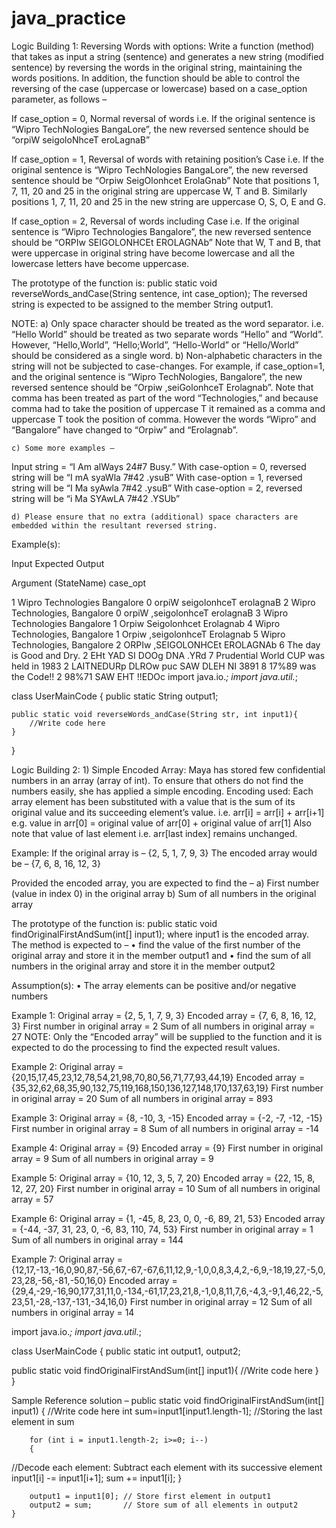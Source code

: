 # java_practice

Logic Building 1:
Reversing Words with options: Write a function (method) that takes as input a string (sentence) and generates a new string (modified sentence) by reversing the words in the original string, maintaining the words positions. 
In addition, the function should be able to control the reversing of the case (uppercase or lowercase) based on a case_option parameter, as follows –

If case_option = 0, Normal reversal of words
i.e. If the original sentence is “Wipro TechNologies BangaLore”, 
the new reversed sentence should be “orpiW seigoloNhceT eroLagnaB”

If case_option = 1, Reversal of words with retaining position’s Case
i.e. If the original sentence is “Wipro TechNologies BangaLore”, 
the new reversed sentence should be “Orpiw SeigOlonhcet ErolaGnab”
Note that positions 1, 7, 11, 20 and 25 in the original string are uppercase W, T and B.
Similarly positions 1, 7, 11, 20 and 25 in the new string are uppercase O, S, O, E and G.

If case_option = 2, Reversal of words including Case
i.e. If the original sentence is “Wipro Technologies Bangalore”, 
the new reversed sentence should be “ORPIw SEIGOLONHCEt EROLAGNAb”
Note that W, T and B, that were uppercase in original string have become lowercase and all the lowercase letters have become uppercase.

The prototype of the function is:
public static void reverseWords_andCase(String sentence, int case_option);
The reversed string is expected to be assigned to the member String output1.

NOTE:
    a) Only space character should be treated as the word separator. i.e. “Hello World” should be treated as two separate words “Hello” and “World”. However, “Hello,World”, “Hello;World”, “Hello-World” or “Hello/World” should be considered as a single word.
    b) Non-alphabetic characters in the string will not be subjected to case-changes. For example, if case_option=1, and the original sentence is “Wipro TechNologies, Bangalore”, the new reversed sentence should be “Orpiw ,seiGolonhceT Erolagnab”. Note that comma has been treated as part of the word “Technologies,” and because comma had to take the position of uppercase T it remained as a comma and uppercase T took the position of comma. However the words “Wipro” and “Bangalore” have changed to “Orpiw” and “Erolagnab”.

    c) Some more examples –
Input string = “I Am alWays 24#7 Busy.” 
With case-option = 0, reversed string will be “I mA syaWla 7#42 .ysuB”
With case-option = 1, reversed string will be “I Ma syAwla 7#42 .ysuB”
With case-option = 2, reversed string will be “i Ma SYAwLA 7#42 .YSUb”

    d) Please ensure that no extra (additional) space characters are embedded within the resultant reversed string.

Example(s):


Input
Expected Output

Argument (StateName)
case_opt

1
Wipro Technologies Bangalore
0
orpiW seigolonhceT erolagnaB
2
Wipro Technologies, Bangalore
0
orpiW ,seigolonhceT erolagnaB
3
Wipro Technologies Bangalore
1
Orpiw Seigolonhcet Erolagnab
4
Wipro Technologies, Bangalore
1
Orpiw ,seigolonhceT Erolagnab
5
Wipro Technologies, Bangalore
2
ORPIw ,SEIGOLONHCEt EROLAGNAb
6
The day is Good and Dry.
2
EHt YAD SI DOOg DNA .YRd
7
Prudential World CUP was held in 1983
2
LAITNEDURp DLROw puc SAW DLEH NI 3891
8
17%89 was the Code!!
2
98%71 SAW EHT !!EDOc
import java.io.*;
import  java.util.*;

class UserMainCode
{
    public static String output1;
	    		
    public static void reverseWords_andCase(String str, int input1){
        //Write code here
    }	
    
}

Logic Building 2:
    1) Simple Encoded Array: Maya has stored few confidential numbers in an array (array of int). To ensure that others do not find the numbers easily, she has applied a simple encoding. 
Encoding used: Each array element has been substituted with a value that is the sum of its original value and its succeeding element’s value.
i.e. arr[i] = arr[i] + arr[i+1]
e.g. value in arr[0] = original value of arr[0] + original value of arr[1]
Also note that value of last element i.e. arr[last index] remains unchanged.

Example:
If the original array is – 
{2, 5, 1, 7, 9, 3}
The encoded array would be –
{7, 6, 8, 16, 12, 3}

Provided the encoded array, you are expected to find the –
    a) First number (value in index 0) in the original array
    b) Sum of all numbers in the original array

The prototype of the function is:
public static void findOriginalFirstAndSum(int[] input1);
where input1 is the encoded array.
The method is expected to –
    • find the value of the first number of the original array and store it in the member output1 and 
    • find the sum of all numbers in the original array and store it in the member output2

Assumption(s):
    • The array elements can be positive and/or negative numbers


Example 1:
Original array = {2, 5, 1, 7, 9, 3}
Encoded array = {7, 6, 8, 16, 12, 3}
First number in original array = 2
Sum of all numbers in original array = 27
NOTE: Only the “Encoded array” will be supplied to the function and it is expected to do the processing to find the expected result values.

Example 2:
Original array = {20,15,17,45,23,12,78,54,21,98,70,80,56,71,77,93,44,19}
Encoded array = {35,32,62,68,35,90,132,75,119,168,150,136,127,148,170,137,63,19}
First number in original array = 20
Sum of all numbers in original array = 893

Example 3:
Original array = {8, -10, 3, -15}
Encoded array = {-2, -7, -12, -15}
First number in original array = 8
Sum of all numbers in original array = -14

Example 4:
Original array = {9}
Encoded array = {9}
First number in original array = 9
Sum of all numbers in original array = 9

Example 5:
Original array = {10, 12, 3, 5, 7, 20}
Encoded array = {22, 15, 8, 12, 27, 20}
First number in original array = 10
Sum of all numbers in original array = 57

Example 6:
Original array = {1, -45, 8, 23, 0, 0, -6, 89, 21, 53}
Encoded array = {-44, -37, 31, 23, 0, -6, 83, 110, 74, 53}
First number in original array = 1
Sum of all numbers in original array = 144

Example 7:
Original array = {12,17,-13,-16,0,90,87,-56,67,-67,-67,6,11,12,9,-1,0,0,8,3,4,2,-6,9,-18,19,27,-5,0,23,28,-56,-81,-50,16,0}
Encoded array = {29,4,-29,-16,90,177,31,11,0,-134,-61,17,23,21,8,-1,0,8,11,7,6,-4,3,-9,1,46,22,-5,23,51,-28,-137,-131,-34,16,0}
First number in original array = 12
Sum of all numbers in original array = 14

import java.io.*;
import  java.util.*;

class UserMainCode
{
    public static int output1, output2;
	    		
public static void findOriginalFirstAndSum(int[] input1){
        //Write code here
    }	
}

Sample Reference solution –
    public static void findOriginalFirstAndSum(int[] input1)
    {
        //Write code here
        int sum=input1[input1.length-1]; //Storing the last element in sum

        for (int i = input1.length-2; i>=0; i--)
        {
  //Decode each element: Subtract each element with its successive element
            input1[i] -= input1[i+1]; 
            sum += input1[i]; 
        }

        output1 = input1[0]; // Store first element in output1
        output2 = sum;       // Store sum of all elements in output2
    }


